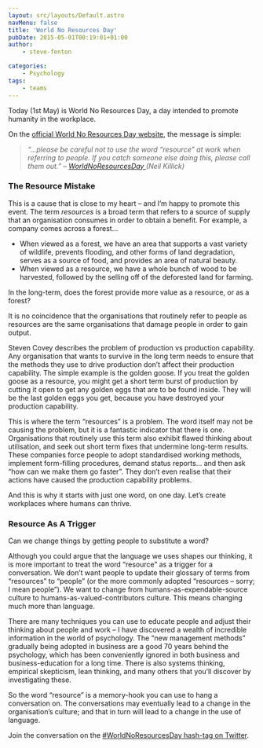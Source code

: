 ```yaml
---
layout: src/layouts/Default.astro
navMenu: false
title: 'World No Resources Day'
pubDate: 2015-05-01T00:19:01+01:00
author:
    - steve-fenton

categories:
    - Psychology
tags:
    - teams
---
```


Today (1st May) is World No Resources Day, a day intended to promote humanity in the workplace.

On the [official World No Resources Day website](http://worldnoresourcesday.com/), the message is simple:

> *“…please be careful not to use the word “resource” at work when referring to people. If you catch someone else doing this, please call them out.” – [WorldNoResourcesDay ](http://worldnoresourcesday.com/)(Neil Killick)*

### The Resource Mistake

This is a cause that is close to my heart – and I’m happy to promote this event. The term *resources* is a broad term that refers to a source of supply that an organisation consumes in order to obtain a benefit. For example, a company comes across a forest…

- When viewed as a forest, we have an area that supports a vast variety of wildlife, prevents flooding, and other forms of land degradation, serves as a source of food, and provides an area of natural beauty.
- When viewed as a resource, we have a whole bunch of wood to be harvested, followed by the selling off of the deforested land for farming.

In the long-term, does the forest provide more value as a resource, or as a forest?

It is no coincidence that the organisations that routinely refer to people as resources are the same organisations that damage people in order to gain output.

Steven Covey describes the problem of production vs production capability. Any organisation that wants to survive in the long term needs to ensure that the methods they use to drive production don’t affect their production capability. The simple example is the golden goose. If you treat the golden goose as a resource, you might get a short term burst of production by cutting it open to get any golden eggs that are to be found inside. They will be the last golden eggs you get, because you have destroyed your production capability.

This is where the term “resources” is a problem. The word itself may not be causing the problem, but it is a fantastic indicator that there is one. Organisations that routinely use this term also exhibit flawed thinking about utilisation, and seek out short term fixes that undermine long-term results. These companies force people to adopt standardised working methods, implement form-filling procedures, demand status reports… and then ask “how can we make them go faster”. They don’t even realise that their actions have caused the production capability problems.

And this is why it starts with just one word, on one day. Let’s create workplaces where humans can thrive.

### Resource As A Trigger

Can we change things by getting people to substitute a word?

Although you could argue that the language we uses shapes our thinking, it is more important to treat the word “resource” as a trigger for a conversation. We don’t want people to update their glossary of terms from “resources” to “people” (or the more commonly adopted “resources – sorry; I mean people”). We want to change from humans-as-expendable-source culture to humans-as-valued-contributors culture. This means changing much more than language.

There are many techniques you can use to educate people and adjust their thinking about people and work – I have discovered a wealth of incredible information in the world of psychology. The “new management methods” gradually being adopted in business are a good 70 years behind the psychology, which has been conveniently ignored in both business and business-education for a long time. There is also systems thinking, empirical skepticism, lean thinking, and many others that you’ll discover by investigating these.

So the word “resource” is a memory-hook you can use to hang a conversation on. The conversations may eventually lead to a change in the organisation’s culture; and that in turn will lead to a change in the use of language.

Join the conversation on the [\#WorldNoResourcesDay hash-tag on Twitter](https://twitter.com/hashtag/WorldNoResourcesDay).